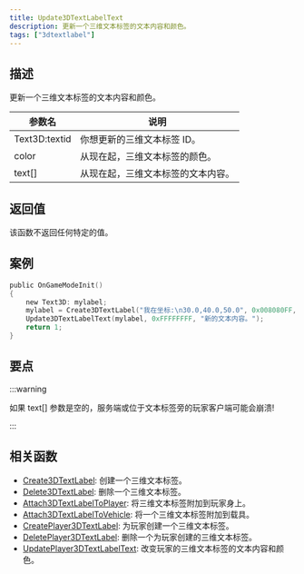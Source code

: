 ```yaml
---
title: Update3DTextLabelText
description: 更新一个三维文本标签的文本内容和颜色。
tags: ["3dtextlabel"]
---
```


## 描述

更新一个三维文本标签的文本内容和颜色。

| 参数名    | 说明                               |
| --------- | ---------------------------------- |
| Text3D:textid | 你想更新的三维文本标签 ID。        |
| color     | 从现在起，三维文本标签的颜色。     |
| text[]    | 从现在起，三维文本标签的文本内容。 |

## 返回值

该函数不返回任何特定的值。

## 案例

```c
public OnGameModeInit()
{
    new Text3D: mylabel;
    mylabel = Create3DTextLabel("我在坐标:\n30.0,40.0,50.0", 0x008080FF, 30.0, 40.0, 50.0, 40.0, 0);
    Update3DTextLabelText(mylabel, 0xFFFFFFFF, "新的文本内容。");
    return 1;
}
```

## 要点

:::warning

如果 text[] 参数是空的，服务端或位于文本标签旁的玩家客户端可能会崩溃!

:::

## 相关函数

- [Create3DTextLabel](Create3DTextLabel): 创建一个三维文本标签。
- [Delete3DTextLabel](Delete3DTextLabel): 删除一个三维文本标签。
- [Attach3DTextLabelToPlayer](Attach3DTextLabelToPlayer): 将三维文本标签附加到玩家身上。
- [Attach3DTextLabelToVehicle](Attach3DTextLabelToVehicle): 将一个三维文本标签附加到载具。
- [CreatePlayer3DTextLabel](CreatePlayer3DTextLabel): 为玩家创建一个三维文本标签。
- [DeletePlayer3DTextLabel](DeletePlayer3DTextLabel): 删除一个为玩家创建的三维文本标签。
- [UpdatePlayer3DTextLabelText](UpdatePlayer3DTextLabelText): 改变玩家的三维文本标签的文本内容和颜色。
